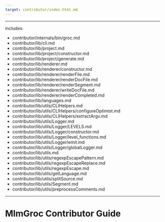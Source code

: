 ```yaml
---
target: contributor/index.html.md
---
```

---
includes:
  - contributor/internals/bin/groc.md
  - contributor/lib/cli.md
  - contributor/lib/project.md
  - contributor/lib/project/constructor.md
  - contributor/lib/project/generate.md
  - contributor/lib/renderer.md
  - contributor/lib/renderer/constructor.md
  - contributor/lib/renderer/renderFile.md
  - contributor/lib/renderer/renderDocFile.md
  - contributor/lib/renderer/renderSegment.md
  - contributor/lib/renderer/writeDocFile.md
  - contributor/lib/renderer/renderCompleted.md
  - contributor/lib/languages.md
  - contributor/lib/utils/CLIHelpers.md
  - contributor/lib/utils/CLIHelpers/configureOptimist.md
  - contributor/lib/utils/CLIHelpers/extractArgv.md
  - contributor/lib/utils/Logger.md
  - contributor/lib/utils/Logger/LEVELS.md
  - contributor/lib/utils/Logger/constructor.md
  - contributor/lib/utils/Logger/level_functions.md
  - contributor/lib/utils/Logger/emit.md
  - contributor/lib/utils/Logger/globalLogger.md
  - contributor/lib/utils.md
  - contributor/lib/utils/regexpEscapePattern.md
  - contributor/lib/utils/regexpEscapeReplace.md
  - contributor/lib/utils/regexpEscape.md
  - contributor/lib/utils/getLanguage.md
  - contributor/lib/utils/splitSource.md
  - contributor/lib/utils/Segment.md
  - contributor/lib/utils/preprocessComments.md

---
# MlmGroc Contributor Guide
